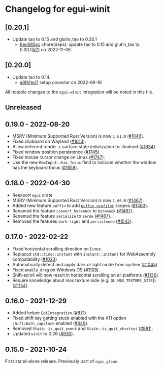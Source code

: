 # Changelog for egui-winit

## \[0.20.1]

- Update tao to 0.15 and glutin_tao to 0.30.1
  - [6ec685ac](https://github.com/tauri-apps/egui/commit/6ec685ac2ee91b7516ef676afa142c12e4dac661) chore(deps): update tao to 0.15 and glutin_tao to 0.30.1([#7](https://github.com/tauri-apps/egui/pull/7)) on 2022-11-08

## \[0.20.0]

- Update tao to 0.14.
  - [a8fbfed7](https://github.com/tauri-apps/egui/commit/a8fbfed7bc45ba42a1623bcb6487a4301d93e996) setup covector on 2022-09-16

All notable changes to the `egui-winit` integration will be noted in this file.

## Unreleased

## 0.19.0 - 2022-08-20

- MSRV (Minimum Supported Rust Version) is now `1.61.0` ([#1846](https://github.com/emilk/egui/pull/1846)).
- Fixed clipboard on Wayland ([#1613](https://github.com/emilk/egui/pull/1613)).
- Allow deferred render + surface state initialization for Android ([#1634](https://github.com/emilk/egui/pull/1634)).
- Fixed window position persistence ([#1745](https://github.com/emilk/egui/pull/1745)).
- Fixed mouse cursor change on Linux ([#1747](https://github.com/emilk/egui/pull/1747)).
- Use the new `RawInput::has_focus` field to indicate whether the window has the keyboard focus ([#1859](https://github.com/emilk/egui/pull/1859)).

## 0.18.0 - 2022-04-30

- Reexport `egui` crate
- MSRV (Minimum Supported Rust Version) is now `1.60.0` ([#1467](https://github.com/emilk/egui/pull/1467)).
- Added new feature `puffin` to add [`puffin profiler`](https://github.com/EmbarkStudios/puffin) scopes ([#1483](https://github.com/emilk/egui/pull/1483)).
- Renamed the feature `convert_bytemuck` to `bytemuck` ([#1467](https://github.com/emilk/egui/pull/1467)).
- Renamed the feature `serialize` to `serde` ([#1467](https://github.com/emilk/egui/pull/1467)).
- Removed the features `dark-light` and `persistence` ([#1542](https://github.com/emilk/egui/pull/1542)).

## 0.17.0 - 2022-02-22

- Fixed horizontal scrolling direction on Linux.
- Replaced `std::time::Instant` with `instant::Instant` for WebAssembly compatability ([#1023](https://github.com/emilk/egui/pull/1023))
- Automatically detect and apply dark or light mode from system ([#1045](https://github.com/emilk/egui/pull/1045)).
- Fixed `enable_drag` on Windows OS ([#1108](https://github.com/emilk/egui/pull/1108)).
- Shift-scroll will now result in horizontal scrolling on all platforms ([#1136](https://github.com/emilk/egui/pull/1136)).
- Require knowledge about max texture side (e.g. `GL_MAX_TEXTURE_SIZE`)) ([#1154](https://github.com/emilk/egui/pull/1154)).

## 0.16.0 - 2021-12-29

- Added helper `EpiIntegration` ([#871](https://github.com/emilk/egui/pull/871)).
- Fixed shift key getting stuck enabled with the X11 option `shift:both_capslock` enabled ([#849](https://github.com/emilk/egui/pull/849)).
- Removed `State::is_quit_event` and `State::is_quit_shortcut` ([#881](https://github.com/emilk/egui/pull/881)).
- Updated `winit` to 0.26 ([#930](https://github.com/emilk/egui/pull/930)).

## 0.15.0 - 2021-10-24

First stand-alone release. Previously part of `egui_glium`.
